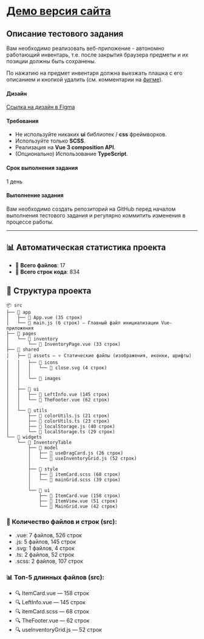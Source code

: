 # [Демо версия сайта](https://drag-and-drop-inventory.vercel.app/)

## Описание тестового задания

Вам необходимо реализовать веб-приложение - автономно работающий инвентарь, т.е. после закрытия браузера предметы и их позиции должны быть сохранены.

По нажатию на предмет инвентаря должна выезжать плашка с его описанием и кнопкой удалить (см. комментарии на [фигме](https://www.figma.com/file/ziQM2VcgY1D7UnX937cSEO/Vue-Test-Task)).

#### Дизайн

[Ссылка на дизайн в Figma](https://www.figma.com/file/ziQM2VcgY1D7UnX937cSEO/Vue-Test-Task)

#### Требования

- Не используйте никаких **ui** библиотек / **css** фреймворков.
- Используйте только **SCSS**.
- Реализация на **Vue 3 composition API**.
- (Опционально) Использование **TypeScript**.

#### Срок выполнения задания

1 день

#### Выполнение задания

Вам необходимо создать репозиторий на GitHub перед началом выполнения тестового задания и регулярно коммитить изменения в процессе работы.

---

## 📊 Автоматическая статистика проекта

- 📄 **Всего файлов**: 17
- 📜 **Всего строк кода**: 834

## 📂 Структура проекта
```
📦 src
├── 📂 app
│   ├── 📗 App.vue (35 строк)
│   └── 📜 main.js (6 строк) — Главный файл инициализации Vue-приложения
├── 📂 pages
│   └── 📂 inventory
│       └── 📗 InventoryPage.vue (33 строк)
├── 📂 shared
│   ├── 📂 assets — ⭐ Статические файлы (изображения, иконки, шрифты)
│   │   ├── 📂 icons
│   │   │   └── 📃 close.svg (4 строк)
│   │   │   
│   │   └── 📂 images
│   │   
│   ├── 📂 ui
│   │   ├── 📗 LeftInfo.vue (145 строк)
│   │   └── 📗 TheFooter.vue (62 строк)
│   │   
│   └── 📂 utils
│       ├── 📜 colorUtils.js (21 строк)
│       ├── 📜 colorUtils.ts (23 строк)
│       ├── 📜 localStorage.js (40 строк)
│       └── 📜 localStorage.ts (29 строк)
└── 📂 widgets
    └── 📂 InventoryTable
        ├── 📂 model
        │   ├── 📜 useDragCard.js (26 строк)
        │   └── 📜 useInventoryGrid.js (52 строк)
        │   
        ├── 📂 style
        │   ├── 🎨 itemCard.scss (68 строк)
        │   └── 🎨 mainGrid.scss (39 строк)
        │   
        └── 📂 ui
            ├── 📗 ItemCard.vue (158 строк)
            ├── 📗 ItemView.vue (51 строк)
            └── 📗 MainGrid.vue (42 строк)

```

### 📁 Количество файлов и строк (src):
  - .vue: 7 файлов, 526 строк
  - .js: 5 файлов, 145 строк
  - .svg: 1 файлов, 4 строк
  - .ts: 2 файлов, 52 строк
  - .scss: 2 файлов, 107 строк

### 📊 Топ-5 длинных файлов (src):
- 🔍 ItemCard.vue — 158 строк
- 🔍 LeftInfo.vue — 145 строк
- 🔍 itemCard.scss — 68 строк
- 🔍 TheFooter.vue — 62 строк
- 🔍 useInventoryGrid.js — 52 строк